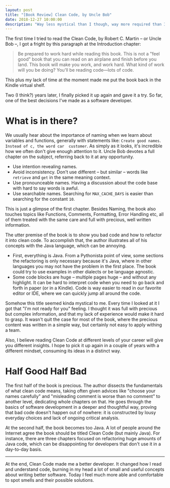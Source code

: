 ```yaml
---
layout: post
title: "[Book Review] Clean Code, by Uncle Bob"
date: 2018-12-27 10:00:00
description: "Way less mystical than I though, way more required than I imagined."
---
```


The first time I tried to read the Clean Code, by Robert C. Martin – or Uncle Bob –, I got a fright by this paragraph at the Introduction chapter:

> Be prepared to work hard while reading this book. This is not a "feel good" book that you can read on an airplane and finish before you land. This book will make you work, and work hard. What kind of work will you be doing? You'll be reading code—lots of code.

This plus my lack of time at the moment made me put the book back in the Kindle virtual shelf. 

Two (I think?) years later, I finally picked it up again and gave it a try. So far, one of the best decisions I've made as a software developer.

# What is in there?
We usually hear about the importance of naming when we learn about variables and functions, generally with statements like: `Create good names`. `Instead of c, the word car  customer`. As simply as it looks, it's incredible how we often don't give enough attention to it. Uncle Bob devotes a full chapter on the subject, referring back to it at any opportunity.

* Use intention revealing names.
* Avoid inconsistency. Don't use different – but similar – words like `retrieve` and `get` in the same meaning context.
* Use pronounceable names. Having a discussion about the code base with hard to say words is awful.
* Use searchable names. Searching for `MAX_CACHE_DAYS` is easier than searching for the constant `10`.

This is just a glimpse of the first chapter. Besides Naming, the book also touches topics like Functions, Comments, Formatting, Error Handling etc, all of them treated with the same care and full with precious, well written information.

The utter premise of the book is to show you bad code and how to refactor it into clean code. To accomplish that, the author illustrates all of his concepts with the Java language, which can be annoying.

* First, everything is Java. From a Pythonista point of view, some sections the refactoring is only necessary because it's Java, where in other languages you may not have the problem in the first place. The book could try to use examples in other dialects or be language agnostic. 
* Some code blocks are huge – multiple pages huge – and without any highlight. It can be hard to interpret code when you need to go back and forth in paper (or in a Kindle). Code is way easier to read in our favorite editor or IDE, where we can quickly jump all around the code.

Somehow this title seemed kinda mystical to me. Every time I looked at it I got that "I'm not ready for you" feeling. I thought it was full with precious but complex information, and that my lack of experience would make it hard to grasp. It wasn't quit the case for most of the book, where the precious content was written in a simple way, but certainly not easy to apply withing a team. 

Also, I believe reading Clean Code at different levels of your career will give you different insights. I hope to pick it up again in a couple of years with a different mindset, consuming its ideas in a distinct way.

# Half Good Half Bad
The first half of the book is precious. The author dissects the fundamentals of what clean code means, taking often given advices like "choose your names carefully" and "misleading comment is worse than no comment" to another level, dedicating whole chapters on that. He goes through the basics of software development in a deeper and thoughtful way, proving that bad code doesn't happen out of nowhere: it is constructed by lousy everyday choices and lack of ongoing critical analysis.

At the second half, the book becomes too Java. A lot of people around the Internet agree the book should be titled Clean Code (but mainly Java). For instance, there are three chapters focused on refactoring huge amounts of Java code, which can be disappointing for developers that don't use it in a day-to-day basis.

---

At the end, Clean Code made me a better developer. It changed how I read and understand code, burning in my head a lot of small and useful concepts about writing better software. Today I feel much more able and comfortable to spot smells and their possible solutions. 